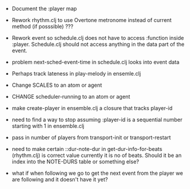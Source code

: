 * Document the :player map

* Rework rhythm.clj to use Overtone metronome instead of current method (if posssible) ???

* Rework event so schedule.clj does not have to access :function inside :player. Schedule.clj should not access anything in the data part of the event.

* problem next-sched-event-time in schedule.clj looks into event data

* Perhaps track lateness in play-melody in ensemle.clj

* Change SCALES to an atom or agent

* CHANGE scheduler-running to an atom or agent

* make create-player in ensemble.clj a closure that tracks player-id

* need to find a way to stop assuming :player-id is a sequential number starting with 1 in ensemble.clj

* pass in number of players from transport-init or transport-restart

* need to make certain ::dur-note-dur in get-dur-info-for-beats (rhythm.clj) is correct value
  currently it is no of beats. Should it be an index into the NOTE-DURS table or something else?

* what if when following we go to get the next event from the player we are following and it doesn't have it yet?
